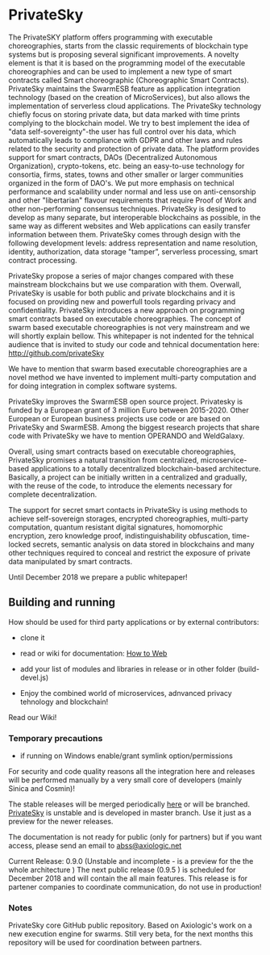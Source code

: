 # PrivateSky

The PrivateSKY platform offers programming with executable choreographies, starts from the classic requirements of blockchain type systems but is proposing several significant improvements. A novelty element is that it is based on the programming model of the executable choreographies and can be used to implement a new type of smart contracts called Smart choreographic (Choreographic Smart Contracts). PrivateSky maintains the SwarmESB feature as application integration technology (based on the creation of MicroServices), but also allows the implementation of serverless cloud applications. The PrivateSky technology chiefly focus on storing private data, but data marked with time prints complying to the blockchain model. We try to best implement the idea of "data self-sovereignty"-the user has full control over his data, which automatically leads to compliance with GDPR and other laws and rules related to the security and protection of private data. The platform provides support for smart contracts, DAOs (Decentralized Autonomous Organization), crypto-tokens, etc. being an easy-to-use technology for consortia, firms, states, towns and other smaller or larger communities organized in the form of DAO's. We put more emphasis on technical performance and scalability under normal and less use on anti-censorship and other "libertarian" flavour requirements that require Proof of Work and other non-performing consensus techniques. PrivateSky is designed to develop as many separate, but interoperable blockchains as possible, in the same way as different websites and Web applications can easily transfer information between them. PrivateSky comes through design with the following development levels: address representation and name resolution, identity, authorization, data storage "tamper”, serverless processing, smart contract processing.

PrivateSky propose a series of major changes compared with these mainstream blockchains but we use comparation with them.	Overwall, PrivateSky is usable for both public and private blockchains and it is focused on providing new and powerfull tools regarding privacy and confidentiality. PrivateSky introduces a new approach on programming smart contracts based on executable choreographies.
The concept of swarm based executable choreographies is not very mainstream and we will shortly explain bellow. This whitepaper is not indented for the tehnical audience that is invited to study our code and tehnical documentation here: http://github.com/privateSky


We have to mention that swarm based executable choreographies are a novel method we have invented to implement multi-party computation and for doing integration in complex software systems.

PrivateSky improves the SwarmESB open source project. Privatesky is funded by a European grant of 3 million Euro between 2015-2020. Other European or European business projects use code or are based on PrivateSky and SwarmESB. Among the biggest research projects that share code with PrivateSky we have to mention OPERANDO and WeldGalaxy.

Overall, using smart contracts based on executable choreographies, PrivateSky promises a natural transition from centralized, microservice-based applications to a totally decentralized blockchain-based architecture. Basically, a project can be initially written in a centralized and gradually, with the reuse of the code, to introduce the elements necessary for complete decentralization.  

The support for secret smart contacts in PrivateSky  is using methods to achieve  self-sovereign storages, encrypted choreographies, multi-party computation, quantum resistant digital signatures, homomorphic encryption, zero knowledge proof, indistinguishability obfuscation, time-locked secrets, semantic analysis on data stored in blockchains and many other techniques required to conceal and restrict the exposure of private data manipulated by smart contracts.

Until December 2018 we prepare a public whitepaper!

## Building and running

How should be used for third party applications or by external contributors:
- clone it
- read or wiki for documentation:  [How to Web](https://github.com/PrivateSky/privatesky/wiki/How-to-web)

- add your list of modules and libraries in release or in other folder (build-devel.js)
- Enjoy the combined world of microservices, adnvanced privacy tehnology and blockchain!


Read our Wiki!


### Temporary precautions
- if running on Windows enable/grant symlink option/permissions

For security and code quality reasons all the integration here and releases will be performed manually by a very small core of developers (mainly Sinica and Cosmin)!

The stable releases will be merged periodically  [here](https://github.com/Axiologic/swarm-engine) or will be branched.
[PrivateSky](https://github.com/PrivateSky/privatesky)  is unstable and is developed in master branch. Use it just as a preview for the newer releases.

The documentation is not ready for public (only for partners)  but if you want access, please send an email to abss@axiologic.net

Current Release: 0.9.0 (Unstable and incomplete - is a preview for the the whole architecture ) The next public release (0.9.5 ) is scheduled for December 2018 and will contain the all main features. This release is for partener companies to coordinate communication, do not use in production!

### Notes

PrivateSky core GitHub public repository. Based on Axiologic's work on a new execution engine for swarms.
Still very beta, for the next months this repository will be used for coordination between partners.

